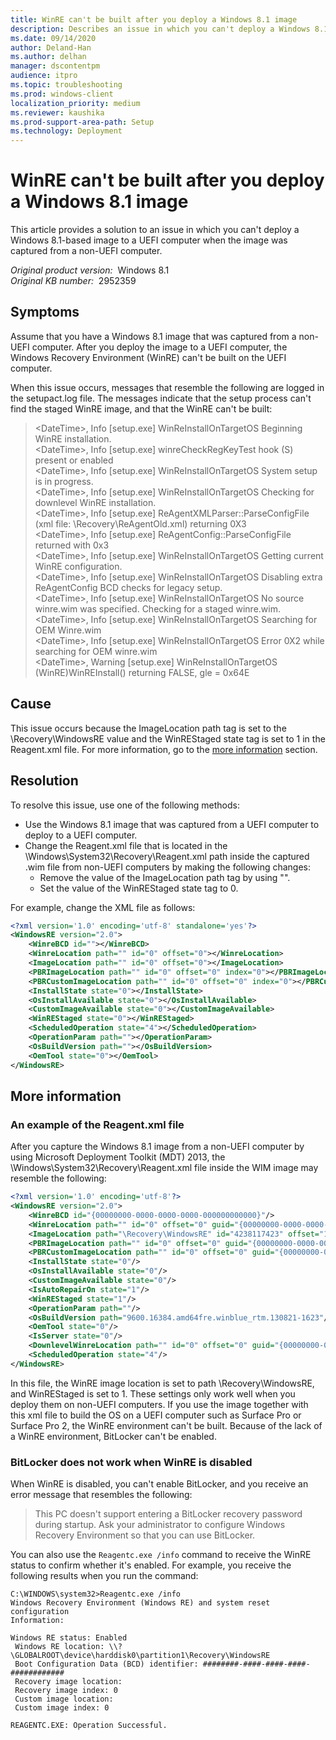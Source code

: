 ```yaml
---
title: WinRE can't be built after you deploy a Windows 8.1 image
description: Describes an issue in which you can't deploy a Windows 8.1-based image to a UEFI computer when the image was captured from a non-UEFI computer.
ms.date: 09/14/2020
author: Deland-Han
ms.author: delhan
manager: dscontentpm
audience: itpro
ms.topic: troubleshooting
ms.prod: windows-client
localization_priority: medium
ms.reviewer: kaushika
ms.prod-support-area-path: Setup
ms.technology: Deployment
---
```

# WinRE can't be built after you deploy a Windows 8.1 image

This article provides a solution to an issue in which you can't deploy a Windows 8.1-based image to a UEFI computer when the image was captured from a non-UEFI computer.

_Original product version:_ &nbsp;Windows 8.1  
_Original KB number:_ &nbsp;2952359

## Symptoms

Assume that you have a Windows 8.1 image that was captured from a non-UEFI computer. After you deploy the image to a UEFI computer, the Windows Recovery Environment (WinRE) can't be built on the UEFI computer.

When this issue occurs, messages that resemble the following are logged in the setupact.log file. The messages indicate that the setup process can't find the staged WinRE image, and that the WinRE can't be built:

> \<DateTime>, Info [setup.exe] WinReInstallOnTargetOS Beginning WinRE installation.  
\<DateTime>, Info [setup.exe] winreCheckRegKeyTest hook (S) present or enabled  
\<DateTime>, Info [setup.exe] WinReInstallOnTargetOS System setup is in progress.  
\<DateTime>, Info [setup.exe] WinReInstallOnTargetOS Checking for downlevel WinRE installation.  
\<DateTime>, Info [setup.exe] ReAgentXMLParser::ParseConfigFile (xml file: \\Recovery\\ReAgentOld.xml) returning 0X3  
\<DateTime>, Info [setup.exe] ReAgentConfig::ParseConfigFile returned with 0x3  
\<DateTime>, Info [setup.exe] WinReInstallOnTargetOS Getting current WinRE configuration.  
\<DateTime>, Info [setup.exe] WinReInstallOnTargetOS Disabling extra ReAgentConfig BCD checks for legacy setup.  
\<DateTime>, Info [setup.exe] WinReInstallOnTargetOS No source winre.wim was specified. Checking for a staged winre.wim.  
\<DateTime>, Info [setup.exe] WinReInstallOnTargetOS Searching for OEM Winre.wim  
\<DateTime>, Info [setup.exe] WinReInstallOnTargetOS Error 0X2 while searching for OEM winre.wim  
\<DateTime>, Warning [setup.exe] WinReInstallOnTargetOS (WinRE)WinREInstall() returning FALSE, gle = 0x64E  

## Cause

This issue occurs because the ImageLocation path tag is set to the \\Recovery\\WindowsRE value and the WinREStaged state tag is set to 1 in the Reagent.xml file. For more information, go to the [more information](#more-information) section.

## Resolution

To resolve this issue, use one of the following methods:

- Use the Windows 8.1 image that was captured from a UEFI computer to deploy to a UEFI computer.
- Change the Reagent.xml file that is located in the \\Windows\\System32\\Recovery\\Reagent.xml path inside the captured .wim file from non-UEFI computers by making the following changes:
  - Remove the value of the ImageLocation path tag by using "".
  - Set the value of the WinREStaged state tag to 0.

For example, change the XML file as follows:

```xml
<?xml version='1.0' encoding='utf-8' standalone='yes'?>
<WindowsRE version="2.0">
    <WinreBCD id=""></WinreBCD>
    <WinreLocation path="" id="0" offset="0"></WinreLocation>
    <ImageLocation path="" id="0" offset="0"></ImageLocation>
    <PBRImageLocation path="" id="0" offset="0" index="0"></PBRImageLocation>
    <PBRCustomImageLocation path="" id="0" offset="0" index="0"></PBRCustomImageLocation>
    <InstallState state="0"></InstallState>
    <OsInstallAvailable state="0"></OsInstallAvailable>
    <CustomImageAvailable state="0"></CustomImageAvailable>
    <WinREStaged state="0"></WinREStaged>
    <ScheduledOperation state="4"></ScheduledOperation>
    <OperationParam path=""></OperationParam>
    <OsBuildVersion path=""></OsBuildVersion>
    <OemTool state="0"></OemTool>
</WindowsRE>
```

## More information

### An example of the Reagent.xml file

After you capture the Windows 8.1 image from a non-UEFI computer by using Microsoft Deployment Toolkit (MDT) 2013, the \\Windows\\System32\\Recovery\\Reagent.xml file inside the WIM image may resemble the following:

```xml
<?xml version='1.0' encoding='utf-8'?>
<WindowsRE version="2.0">
    <WinreBCD id="{00000000-0000-0000-0000-000000000000}"/>
    <WinreLocation path="" id="0" offset="0" guid="{00000000-0000-0000-0000-000000000000}"/>
    <ImageLocation path="\Recovery\WindowsRE" id="4238117423" offset="1048576" guid="{00000000-0000-0000-0000-000000000000}"/>
    <PBRImageLocation path="" id="0" offset="0" guid="{00000000-0000-0000-0000-000000000000}" index="0"/>
    <PBRCustomImageLocation path="" id="0" offset="0" guid="{00000000-0000-0000-0000-000000000000}" index="0"/>
    <InstallState state="0"/>
    <OsInstallAvailable state="0"/>
    <CustomImageAvailable state="0"/>
    <IsAutoRepairOn state="1"/>
    <WinREStaged state="1"/>
    <OperationParam path=""/>
    <OsBuildVersion path="9600.16384.amd64fre.winblue_rtm.130821-1623"/>
    <OemTool state="0"/>
    <IsServer state="0"/>
    <DownlevelWinreLocation path="" id="0" offset="0" guid="{00000000-0000-0000-0000-000000000000}"/>
    <ScheduledOperation state="4"/>
</WindowsRE>
```

In this file, the WinRE image location is set to path \\Recovery\\WindowsRE, and WinREStaged is set to 1. These settings only work well when you deploy them on non-UEFI computers. If you use the image together with this xml file to build the OS on a UEFI computer such as Surface Pro or Surface Pro 2, the WinRE environment can't be built. Because of the lack of a WinRE environment, BitLocker can't be enabled.

### BitLocker does not work when WinRE is disabled

When WinRE is disabled, you can't enable BitLocker, and you receive an error message that resembles the following:

> This PC doesn't support entering a BitLocker recovery password during startup. Ask your administrator to configure Windows Recovery Environment so that you can use BitLocker.

You can also use the `Reagentc.exe /info` command to receive the WinRE status to confirm whether it's enabled. For example, you receive the following results when you run the command:

```console
C:\WINDOWS\system32>Reagentc.exe /info
Windows Recovery Environment (Windows RE) and system reset configuration
Information:

Windows RE status: Enabled
 Windows RE location: \\?\GLOBALROOT\device\harddisk0\partition1\Recovery\WindowsRE
 Boot Configuration Data (BCD) identifier: ########-####-####-####-############
 Recovery image location:
 Recovery image index: 0
 Custom image location:
 Custom image index: 0

REAGENTC.EXE: Operation Successful.
```
